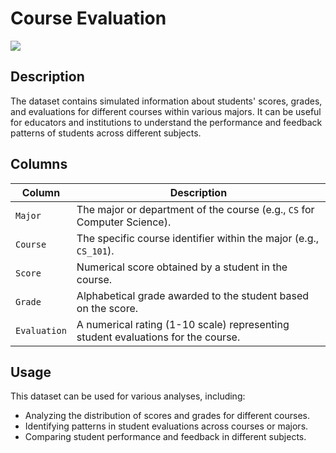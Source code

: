 # Course Evaluation

![](https://media.gettyimages.com/id/1456589475/photo/customer-service-satisfaction-concept-business-woman-suit-touching-virtual-screen-five-star.jpg?s=2048x2048&w=gi&k=20&c=54V1Af5WMS5FJ0rX9m0epwKFIGWD-y2_8_r-aBtnlZc=)

## Description
The dataset contains simulated information about students' scores, grades, and evaluations for different courses within various majors. It can be useful for educators and institutions to understand the performance and feedback patterns of students across different subjects.

## Columns
| Column        | Description                                                                 |
|---------------|-----------------------------------------------------------------------------|
| `Major`       | The major or department of the course (e.g., `CS` for Computer Science).    |
| `Course`      | The specific course identifier within the major (e.g., `CS_101`).           |
| `Score`       | Numerical score obtained by a student in the course.                        |
| `Grade`       | Alphabetical grade awarded to the student based on the score.               |
| `Evaluation`  | A numerical rating (1-10 scale) representing student evaluations for the course. |

## Usage
This dataset can be used for various analyses, including:
- Analyzing the distribution of scores and grades for different courses.
- Identifying patterns in student evaluations across courses or majors.
- Comparing student performance and feedback in different subjects.
